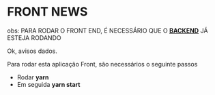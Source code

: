# FRONT NEWS 

obs: PARA RODAR O FRONT END, É NECESSÁRIO QUE O __[BACKEND](HTTPS://GITHUB.COM/YR-SAMUEL/NEWS-API)__ JÁ ESTEJA RODANDO

Ok, avisos dados.

Para rodar esta aplicação Front, são necessários o seguinte passos

- Rodar __yarn__
- Em seguida __yarn start__

